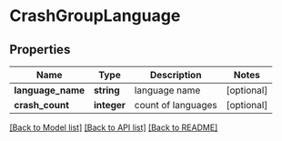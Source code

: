 # CrashGroupLanguage

## Properties
Name | Type | Description | Notes
------------ | ------------- | ------------- | -------------
**language_name** | **string** | language name | [optional] 
**crash_count** | **integer** | count of languages | [optional] 

[[Back to Model list]](../README.md#documentation-for-models) [[Back to API list]](../README.md#documentation-for-api-endpoints) [[Back to README]](../README.md)

